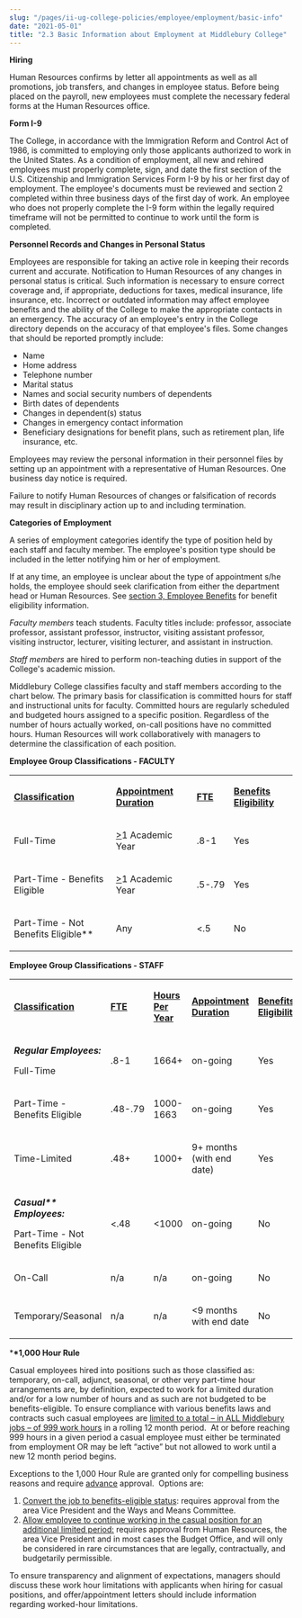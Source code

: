 ```yaml
---
slug: "/pages/ii-ug-college-policies/employee/employment/basic-info"
date: "2021-05-01"
title: "2.3 Basic Information about Employment at Middlebury College"
---
```


<div class="field-items">

<div class="field-item even">

**Hiring**

Human Resources confirms by letter all appointments as well as all promotions, job transfers, and changes in employee status. Before being placed on the payroll, new employees must complete the necessary federal forms at the Human Resources office.

**Form I-9**

The College, in accordance with the Immigration Reform and Control Act of 1986, is committed to employing only those applicants authorized to work in the United States. As a condition of employment, all new and rehired employees must properly complete, sign, and date the first section of the U.S. Citizenship and Immigration Services Form I-9 by his or her first day of employment. The employee's documents must be reviewed and section 2 completed within three business days of the first day of work. An employee who does not properly complete the I-9 form within the legally required timeframe will not be permitted to continue to work until the form is completed.

**Personnel Records and Changes in Personal Status**

Employees are responsible for taking an active role in keeping their records current and accurate. Notification to Human Resources of any changes in personal status is critical. Such information is necessary to ensure correct coverage and, if appropriate, deductions for taxes, medical insurance, life insurance, etc. Incorrect or outdated information may affect employee benefits and the ability of the College to make the appropriate contacts in an emergency. The accuracy of an employee's entry in the College directory depends on the accuracy of that employee's files. Some changes that should be reported promptly include:

- Name
- Home address
- Telephone number
- Marital status
- Names and social security numbers of dependents
- Birth dates of dependents
- Changes in dependent(s) status
- Changes in emergency contact information
- Beneficiary designations for benefit plans, such as retirement plan, life insurance, etc.

Employees may review the personal information in their personnel files by setting up an appointment with a representative of Human Resources. One business day notice is required.

Failure to notify Human Resources of changes or falsification of records may result in disciplinary action up to and including termination.

**Categories of Employment**

A series of employment categories identify the type of position held by each staff and faculty member. The employee's position type should be included in the letter notifying him or her of employment.

If at any time, an employee is unclear about the type of appointment s/he holds, the employee should seek clarification from either the department head or Human Resources. See [section 3, Employee Benefits](/pages/ii-ug-college-policies/employee/benefits) for benefit eligibility information.

_Faculty members_ teach students. Faculty titles include: professor, associate professor, assistant professor, instructor, visiting assistant professor, visiting instructor, lecturer, visiting lecturer, and assistant in instruction.

_Staff members_ are hired to perform non-teaching duties in support of the College's academic mission.

Middlebury College classifies faculty and staff members according to the chart below. The primary basis for classification is committed hours for staff and instructional units for faculty. Committed hours are regularly scheduled and budgeted hours assigned to a specific position. Regardless of the number of hours actually worked, on-call positions have no committed hours. Human Resources will work collaboratively with managers to determine the classification of each position.

**Employee Group Classifications - FACULTY**

<table>

<tbody>

<tr>

<td>

**<span style="text-decoration:underline">Classification</span>**<span style="text-decoration:underline"></span>

</td>

<td>

**<span style="text-decoration:underline">Appointment Duration</span>**<span style="text-decoration:underline"></span>

</td>

<td>

**<span style="text-decoration:underline">FTE</span>**<span style="text-decoration:underline"></span>

</td>

<td>

**<span style="text-decoration:underline">Benefits Eligibility</span>**<span style="text-decoration:underline"></span>

</td>

</tr>

<tr>

<td>

Full-Time

</td>

<td>

<span style="text-decoration:underline">></span>1 Academic Year

</td>

<td>

.8-1

</td>

<td>

Yes

</td>

</tr>

<tr>

<td>

Part-Time - Benefits Eligible

</td>

<td>

<span style="text-decoration:underline">></span>1 Academic Year

</td>

<td>

.5-.79

</td>

<td>

Yes

</td>

</tr>

<tr>

<td>

Part-Time - Not Benefits Eligible\*\*

</td>

<td>

Any

</td>

<td>

<.5

</td>

<td>

No

</td>

</tr>

</tbody>

</table>

**Employee Group Classifications - STAFF**

<table>

<tbody>

<tr>

<td>

**<span style="text-decoration:underline">Classification</span>**<span style="text-decoration:underline"></span>

</td>

<td>

**<span style="text-decoration:underline">FTE</span>**<span style="text-decoration:underline"></span>

</td>

<td>

**<span style="text-decoration:underline">Hours Per Year</span>**<span style="text-decoration:underline"></span>

</td>

<td>

**<span style="text-decoration:underline">Appointment Duration</span>**<span style="text-decoration:underline"></span>

</td>

<td>

**<span style="text-decoration:underline">Benefits Eligibility</span>**<span style="text-decoration:underline"></span>

</td>

</tr>

<tr>

<td>

**_Regular Employees:_**

Full-Time

</td>

<td>

.8-1

</td>

<td>

1664+

</td>

<td>

on-going

</td>

<td>

Yes

</td>

</tr>

<tr>

<td>

Part-Time - Benefits Eligible

</td>

<td>

.48-.79

</td>

<td>

1000-1663

</td>

<td>

on-going

</td>

<td>

Yes

</td>

</tr>

<tr>

<td>

Time-Limited

</td>

<td>

.48+

</td>

<td>

1000+

</td>

<td>

9+ months (with end date)

</td>

<td>

Yes

</td>

</tr>

<tr>

<td>

**_Casual\*\* Employees:_**

Part-Time - Not Benefits Eligible

</td>

<td>

<.48

</td>

<td>

<1000

</td>

<td>

on-going

</td>

<td>

No

</td>

</tr>

<tr>

<td>

On-Call

</td>

<td>

n/a

</td>

<td>

n/a

</td>

<td>

on-going

</td>

<td>

No

</td>

</tr>

<tr>

<td>

Temporary/Seasonal

</td>

<td>

n/a

</td>

<td>

n/a

</td>

<td>

<9 months with end date

</td>

<td>

No

</td>

</tr>

</tbody>

</table>

\***\*1,000 Hour Rule**

Casual employees hired into positions such as those classified as: temporary, on-call, adjunct, seasonal, or other very part-time hour arrangements are, by definition, expected to work for a limited duration and/or for a low number of hours and as such are not budgeted to be benefits-eligible. To ensure compliance with various benefits laws and contracts such casual employees are <span style="text-decoration:underline">limited to a total – in ALL Middlebury jobs – of 999 work hours</span> in a rolling 12 month period.  At or before reaching 999 hours in a given period a casual employee must either be terminated from employment OR may be left “active” but not allowed to work until a new 12 month period begins.

Exceptions to the 1,000 Hour Rule are granted only for compelling business reasons and require <span style="text-decoration:underline">advance</span> approval.  Options are:

1.  <span style="text-decoration:underline">Convert the job to benefits-eligible status</span>: requires approval from the area Vice President and the Ways and Means Committee.
2.  <span style="text-decoration:underline">Allow employee to continue working in the casual position for an additional limited period:</span> requires approval from Human Resources, the area Vice President and in most cases the Budget Office, and will only be considered in rare circumstances that are legally, contractually, and budgetarily permissible.

To ensure transparency and alignment of expectations, managers should discuss these work hour limitations with applicants when hiring for casual positions, and offer/appointment letters should include information regarding worked-hour limitations.

</div>

</div>
